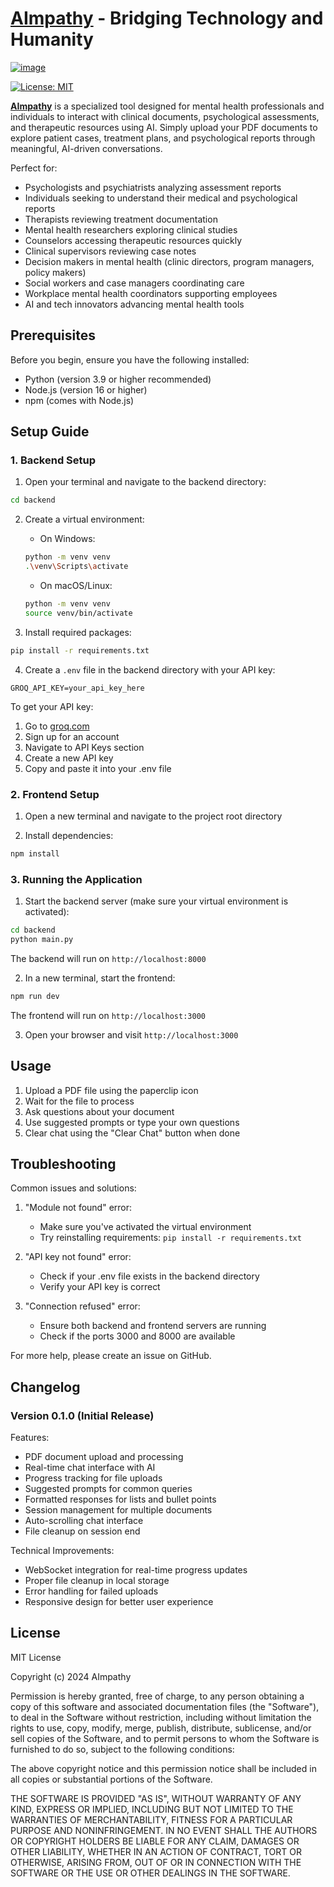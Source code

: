 # [AImpathy](https://www.aimpathy.co.nz/) - Bridging Technology and Humanity


[![image](https://github.com/user-attachments/assets/d594b36c-017e-45dd-8e1c-987f08af851a)](https://www.aimpathy.co.nz/)


[![License: MIT](https://img.shields.io/badge/License-MIT-yellow.svg)](https://opensource.org/licenses/MIT)


[**AImpathy**](https://www.aimpathy.co.nz/)
 is a specialized tool designed for mental health professionals and individuals to interact with clinical documents, psychological assessments, and therapeutic resources using AI. Simply upload your PDF documents to explore patient cases, treatment plans, and psychological reports through meaningful, AI-driven conversations.

Perfect for:
- Psychologists and psychiatrists analyzing assessment reports
- Individuals seeking to understand their medical and psychological reports
- Therapists reviewing treatment documentation
- Mental health researchers exploring clinical studies
- Counselors accessing therapeutic resources quickly
- Clinical supervisors reviewing case notes
- Decision makers in mental health (clinic directors, program managers, policy makers)
- Social workers and case managers coordinating care
- Workplace mental health coordinators supporting employees
- AI and tech innovators advancing mental health tools

## Prerequisites

Before you begin, ensure you have the following installed:
- Python (version 3.9 or higher recommended)
- Node.js (version 16 or higher)
- npm (comes with Node.js)

## Setup Guide

### 1. Backend Setup

1. Open your terminal and navigate to the backend directory:
```bash
cd backend
```

2. Create a virtual environment:
   - On Windows:
   ```bash
   python -m venv venv
   .\venv\Scripts\activate
   ```
   - On macOS/Linux:
   ```bash
   python -m venv venv
   source venv/bin/activate
   ```

3. Install required packages:
```bash
pip install -r requirements.txt
```

4. Create a `.env` file in the backend directory with your API key:
```env
GROQ_API_KEY=your_api_key_here
```

To get your API key:
1. Go to [groq.com](https://groq.com)
2. Sign up for an account
3. Navigate to API Keys section
4. Create a new API key
5. Copy and paste it into your .env file

### 2. Frontend Setup

1. Open a new terminal and navigate to the project root directory

2. Install dependencies:
```bash
npm install
```

### 3. Running the Application

1. Start the backend server (make sure your virtual environment is activated):
```bash
cd backend
python main.py
```
The backend will run on `http://localhost:8000`

2. In a new terminal, start the frontend:
```bash
npm run dev
```
The frontend will run on `http://localhost:3000`

3. Open your browser and visit `http://localhost:3000`

## Usage

1. Upload a PDF file using the paperclip icon
2. Wait for the file to process
3. Ask questions about your document
4. Use suggested prompts or type your own questions
5. Clear chat using the "Clear Chat" button when done

## Troubleshooting

Common issues and solutions:

1. "Module not found" error:
   - Make sure you've activated the virtual environment
   - Try reinstalling requirements: `pip install -r requirements.txt`

2. "API key not found" error:
   - Check if your .env file exists in the backend directory
   - Verify your API key is correct

3. "Connection refused" error:
   - Ensure both backend and frontend servers are running
   - Check if the ports 3000 and 8000 are available

For more help, please create an issue on GitHub.

## Changelog

### Version 0.1.0 (Initial Release)

Features:
- PDF document upload and processing
- Real-time chat interface with AI
- Progress tracking for file uploads
- Suggested prompts for common queries
- Formatted responses for lists and bullet points
- Session management for multiple documents
- Auto-scrolling chat interface
- File cleanup on session end

Technical Improvements:
- WebSocket integration for real-time progress updates
- Proper file cleanup in local storage
- Error handling for failed uploads
- Responsive design for better user experience

## License

MIT License

Copyright (c) 2024 AImpathy

Permission is hereby granted, free of charge, to any person obtaining a copy
of this software and associated documentation files (the "Software"), to deal
in the Software without restriction, including without limitation the rights
to use, copy, modify, merge, publish, distribute, sublicense, and/or sell
copies of the Software, and to permit persons to whom the Software is
furnished to do so, subject to the following conditions:

The above copyright notice and this permission notice shall be included in all
copies or substantial portions of the Software.

THE SOFTWARE IS PROVIDED "AS IS", WITHOUT WARRANTY OF ANY KIND, EXPRESS OR
IMPLIED, INCLUDING BUT NOT LIMITED TO THE WARRANTIES OF MERCHANTABILITY,
FITNESS FOR A PARTICULAR PURPOSE AND NONINFRINGEMENT. IN NO EVENT SHALL THE
AUTHORS OR COPYRIGHT HOLDERS BE LIABLE FOR ANY CLAIM, DAMAGES OR OTHER
LIABILITY, WHETHER IN AN ACTION OF CONTRACT, TORT OR OTHERWISE, ARISING FROM,
OUT OF OR IN CONNECTION WITH THE SOFTWARE OR THE USE OR OTHER DEALINGS IN THE
SOFTWARE.
